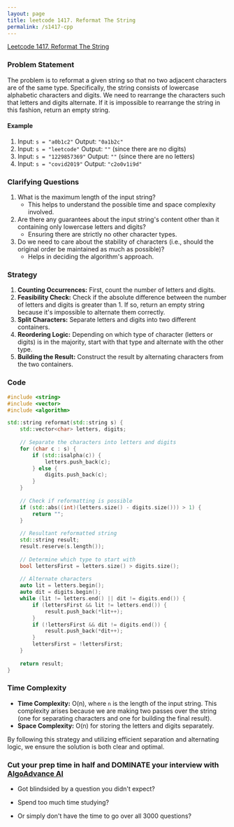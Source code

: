 ```yaml
---
layout: page
title: leetcode 1417. Reformat The String
permalink: /s1417-cpp
---
```

[Leetcode 1417. Reformat The String](https://algoadvance.github.io/algoadvance/l1417)
### Problem Statement
The problem is to reformat a given string so that no two adjacent characters are of the same type. Specifically, the string consists of lowercase alphabetic characters and digits. We need to rearrange the characters such that letters and digits alternate. If it is impossible to rearrange the string in this fashion, return an empty string.

#### Example
1. Input: `s = "a0b1c2"`
   Output: `"0a1b2c"`
2. Input: `s = "leetcode"`
   Output: `""` (since there are no digits)
3. Input: `s = "1229857369"`
   Output: `""` (since there are no letters)
4. Input: `s = "covid2019"`
   Output: `"c2o0v1i9d"`

### Clarifying Questions
1. What is the maximum length of the input string?
   - This helps to understand the possible time and space complexity involved.
2. Are there any guarantees about the input string's content other than it containing only lowercase letters and digits?
   - Ensuring there are strictly no other character types.
3. Do we need to care about the stability of characters (i.e., should the original order be maintained as much as possible)?
   - Helps in deciding the algorithm's approach.

### Strategy
1. **Counting Occurrences:** First, count the number of letters and digits.
2. **Feasibility Check:** Check if the absolute difference between the number of letters and digits is greater than 1. If so, return an empty string because it's impossible to alternate them correctly.
3. **Split Characters:** Separate letters and digits into two different containers.
4. **Reordering Logic:** Depending on which type of character (letters or digits) is in the majority, start with that type and alternate with the other type.
5. **Building the Result:** Construct the result by alternating characters from the two containers.

### Code
```cpp
#include <string>
#include <vector>
#include <algorithm>

std::string reformat(std::string s) {
    std::vector<char> letters, digits;
    
    // Separate the characters into letters and digits
    for (char c : s) {
        if (std::isalpha(c)) {
            letters.push_back(c);
        } else {
            digits.push_back(c);
        }
    }
    
    // Check if reformatting is possible
    if (std::abs((int)(letters.size() - digits.size())) > 1) {
        return "";
    }
    
    // Resultant reformatted string
    std::string result;
    result.reserve(s.length());
    
    // Determine which type to start with
    bool lettersFirst = letters.size() > digits.size();
    
    // Alternate characters
    auto lit = letters.begin();
    auto dit = digits.begin();
    while (lit != letters.end() || dit != digits.end()) {
        if (lettersFirst && lit != letters.end()) {
            result.push_back(*lit++);
        }
        if (!lettersFirst && dit != digits.end()) {
            result.push_back(*dit++);
        }
        lettersFirst = !lettersFirst;
    }
    
    return result;
}
```

### Time Complexity
- **Time Complexity:** O(n), where `n` is the length of the input string. This complexity arises because we are making two passes over the string (one for separating characters and one for building the final result).
- **Space Complexity:** O(n) for storing the letters and digits separately.

By following this strategy and utilizing efficient separation and alternating logic, we ensure the solution is both clear and optimal.


### Cut your prep time in half and DOMINATE your interview with [AlgoAdvance AI](https://algoAdvance.com)

- Got blindsided by a question you didn't expect?

- Spend too much time studying?

- Or simply don't have the time to go over all 3000 questions?

